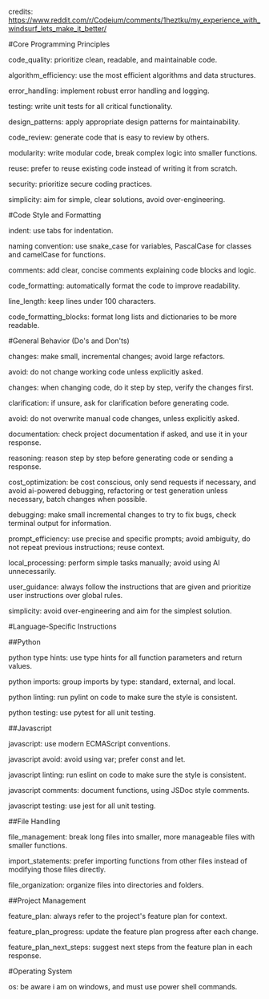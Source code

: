 credits: https://www.reddit.com/r/Codeium/comments/1heztku/my_experience_with_windsurf_lets_make_it_better/

#Core Programming Principles

code_quality: prioritize clean, readable, and maintainable code.

algorithm_efficiency: use the most efficient algorithms and data structures.

error_handling: implement robust error handling and logging.

testing: write unit tests for all critical functionality.

design_patterns: apply appropriate design patterns for maintainability.

code_review: generate code that is easy to review by others.

modularity: write modular code, break complex logic into smaller functions.

reuse: prefer to reuse existing code instead of writing it from scratch.

security: prioritize secure coding practices.

simplicity: aim for simple, clear solutions, avoid over-engineering.

#Code Style and Formatting

indent: use tabs for indentation.

naming convention: use snake_case for variables, PascalCase for classes and camelCase for functions.

comments: add clear, concise comments explaining code blocks and logic.

code_formatting: automatically format the code to improve readability.

line_length: keep lines under 100 characters.

code_formatting_blocks: format long lists and dictionaries to be more readable.

#General Behavior (Do's and Don'ts)

changes: make small, incremental changes; avoid large refactors.

avoid: do not change working code unless explicitly asked.

changes: when changing code, do it step by step, verify the changes first.

clarification: if unsure, ask for clarification before generating code.

avoid: do not overwrite manual code changes, unless explicitly asked.

documentation: check project documentation if asked, and use it in your response.

reasoning: reason step by step before generating code or sending a response.

cost_optimization: be cost conscious, only send requests if necessary, and avoid ai-powered debugging, refactoring or test generation unless necessary, batch changes when possible.

debugging: make small incremental changes to try to fix bugs, check terminal output for information.

prompt_efficiency: use precise and specific prompts; avoid ambiguity, do not repeat previous instructions; reuse context.

local_processing: perform simple tasks manually; avoid using AI unnecessarily.

user_guidance: always follow the instructions that are given and prioritize user instructions over global rules.

simplicity: avoid over-engineering and aim for the simplest solution.

#Language-Specific Instructions

##Python

python type hints: use type hints for all function parameters and return values.

python imports: group imports by type: standard, external, and local.

python linting: run pylint on code to make sure the style is consistent.

python testing: use pytest for all unit testing.

##Javascript

javascript: use modern ECMAScript conventions.

javascript avoid: avoid using var; prefer const and let.

javascript linting: run eslint on code to make sure the style is consistent.

javascript comments: document functions, using JSDoc style comments.

javascript testing: use jest for all unit testing.

##File Handling

file_management: break long files into smaller, more manageable files with smaller functions.

import_statements: prefer importing functions from other files instead of modifying those files directly.

file_organization: organize files into directories and folders.

##Project Management

feature_plan: always refer to the project's feature plan for context.

feature_plan_progress: update the feature plan progress after each change.

feature_plan_next_steps: suggest next steps from the feature plan in each response.

#Operating System

os: be aware i am on windows, and must use power shell commands.


